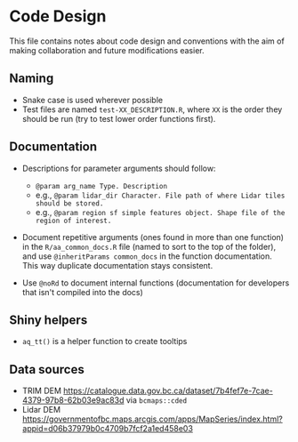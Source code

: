 # Code Design

This file contains notes about code design and conventions with the aim of
making collaboration and future modifications easier.

## Naming
- Snake case is used wherever possible
- Test files are named `test-XX_DESCRIPTION.R`, where `XX` is the order they
should be run (try to test lower order functions first).

## Documentation
- Descriptions for parameter arguments should follow:
  - `@param arg_name Type. Description`
  - e.g., `@param lidar_dir Character. File path of where Lidar tiles should be stored.`
  - e.g., `@param region sf simple features object. Shape file of the region of interest.`

- Document repetitive arguments (ones found in more than one function) in the
`R/aa_common_docs.R` file (named to sort to the top of the folder), and use
`@inheritParams common_docs` in the function documentation. This way
duplicate documentation stays consistent.

- Use `@noRd` to document internal functions (documentation for developers that
  isn't compiled into the docs)

## Shiny helpers
- `aq_tt()` is a helper function to create tooltips

## Data sources
- TRIM DEM <https://catalogue.data.gov.bc.ca/dataset/7b4fef7e-7cae-4379-97b8-62b03e9ac83d>
  via `bcmaps::cded`
- Lidar DEM <https://governmentofbc.maps.arcgis.com/apps/MapSeries/index.html?appid=d06b37979b0c4709b7fcf2a1ed458e03>
